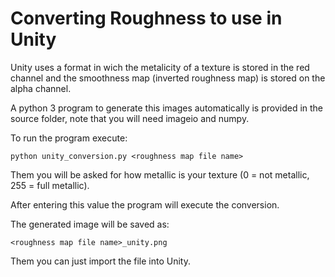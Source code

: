 # Converting Roughness to use in Unity

Unity uses a format in wich the metalicity of a texture is stored in the red channel and the smoothness map (inverted roughness map) is stored on the alpha channel.

A python 3 program to generate this images automatically is provided in the source folder, note that you will need imageio and numpy.

To run the program execute:

    python unity_conversion.py <roughness map file name>

Them you will be asked for how metallic is your texture (0 = not metallic, 255 = full metallic).

After entering this value the program will execute the conversion.

The generated image will be saved as:

    <roughness map file name>_unity.png

Them you can just import the file into Unity.